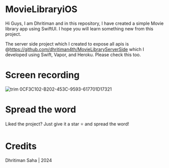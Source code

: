 # MovieLibraryiOS
Hi Guys, I am Dhritiman and in this repository, I have created a simple Movie library app using SwiftUI. I hope you will learn something new from this project.

The server side project which I created to expose all apis is @https://github.com/dhritiman4th/MovieLibraryServerSide which I developed using Swift, Vapor, and Heroku. Please check this too.

# Screen recording
![trim 0CF3C102-B202-453C-9593-617701D17321](https://github.com/dhritiman4th/MovieLibraryiOS/assets/70287461/23b66f74-1d10-4f82-ad01-4582439ea2dd)

# Spread the word
Liked the project? Just give it a star ⭐️ and spread the word!

# Credits
Dhritiman Saha | 2024

